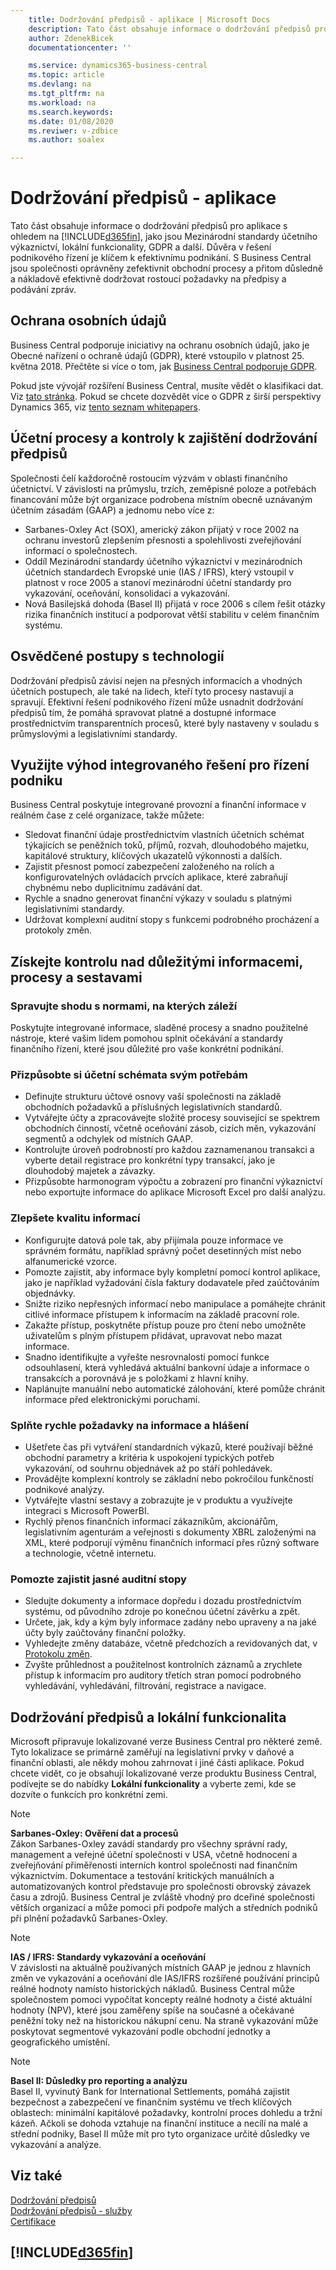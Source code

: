 ```yaml
---
    title: Dodržování předpisů - aplikace | Microsoft Docs
    description: Tato část obsahuje informace o dodržování předpisů pro aplikace s ohledem na Business Central.
    author: ZdenekBicek
    documentationcenter: ''

    ms.service: dynamics365-business-central
    ms.topic: article
    ms.devlang: na
    ms.tgt_pltfrm: na
    ms.workload: na
    ms.search.keywords:
    ms.date: 01/08/2020
    ms.reviwer: v-zdbice
    ms.author: soalex

---
```

# Dodržování předpisů - aplikace

Tato část obsahuje informace o dodržování předpisů pro aplikace s ohledem na [!INCLUDE[d365fin](../includes/d365fin_md.md)], jako jsou Mezinárodní standardy účetního výkaznictví, lokální funkcionality, GDPR a další. Důvěra v řešení podnikového řízení je klíčem k efektivnímu podnikání. S Business Central jsou společnosti oprávněny zefektivnit obchodní procesy a přitom důsledně a nákladově efektivně dodržovat rostoucí požadavky na předpisy a podávání zpráv.

## Ochrana osobních údajů  

Business Central podporuje iniciativy na ochranu osobních údajů, jako je Obecné nařízení o ochraně údajů (GDPR), které vstoupilo v platnost 25. května 2018. Přečtěte si více o tom, jak [Business Central podporuje GDPR](../admin-responding-to-requests-about-personal-data.md).  

Pokud jste vývojář rozšíření Business Central, musíte vědět o klasifikaci dat. Viz [tato stránka](/dynamics365/business-central/dev-itpro/developer/devenv-classifying-data).
Pokud se chcete dozvědět více o GDPR z širší perspektivy Dynamics 365, viz [tento seznam whitepapers](/dynamics365/get-started/gdpr/).

## Účetní procesy a kontroly k zajištění dodržování předpisů

Společnosti čelí každoročně rostoucím výzvám v oblasti finančního účetnictví. V závislosti na průmyslu, trzích, zeměpisné poloze a potřebách financování může být organizace podrobena místním obecně uznávaným účetním zásadám (GAAP) a jednomu nebo více z:

- Sarbanes-Oxley Act (SOX), americký zákon přijatý v roce 2002 na ochranu investorů zlepšením přesnosti a spolehlivosti zveřejňování informací o společnostech.
- Oddíl Mezinárodní standardy účetního výkaznictví v mezinárodních účetních standardech Evropské unie (IAS / IFRS), který vstoupil v platnost v roce 2005 a stanoví mezinárodní účetní standardy pro vykazování, oceňování, konsolidaci a vykazování.
- Nová Basilejská dohoda (Basel II) přijatá v roce 2006 s cílem řešit otázky rizika finančních institucí a podporovat větší stabilitu v celém finančním systému.

## Osvědčené postupy s technologií

Dodržování předpisů závisí nejen na přesných informacích a vhodných účetních postupech, ale také na lidech, kteří tyto procesy nastavují a spravují. Efektivní řešení podnikového řízení může usnadnit dodržování předpisů tím, že pomáhá spravovat platné a dostupné informace prostřednictvím transparentních procesů, které byly nastaveny v souladu s průmyslovými a legislativními standardy.

## Využijte výhod integrovaného řešení pro řízení podniku

Business Central poskytuje integrované provozní a finanční informace v reálném čase z celé organizace, takže můžete:

- Sledovat finanční údaje prostřednictvím vlastních účetních schémat týkajících se peněžních toků, příjmů, rozvah, dlouhodobého majetku, kapitálové struktury, klíčových ukazatelů výkonnosti a dalších.
- Zajistit přesnost pomocí zabezpečení založeného na rolích a konfigurovatelných ovládacích prvcích aplikace, které zabraňují chybnému nebo duplicitnímu zadávání dat.
- Rychle a snadno generovat finanční výkazy v souladu s platnými legislativními standardy.
- Udržovat komplexní auditní stopy s funkcemi podrobného procházení a protokoly změn.

## Získejte kontrolu nad důležitými informacemi, procesy a sestavami

### Spravujte shodu s normami, na kterých záleží

Poskytujte integrované informace, sladěné procesy a snadno použitelné nástroje, které vašim lidem pomohou splnit očekávání a standardy finančního řízení, které jsou důležité pro vaše konkrétní podnikání.

### Přizpůsobte si účetní schémata svým potřebám

- Definujte strukturu účtové osnovy vaší společnosti na základě obchodních požadavků a příslušných legislativních standardů.
- Vytvářejte účty a zpracovávejte složité procesy související se spektrem obchodních činností, včetně oceňování zásob, cizích měn, vykazování segmentů a odchylek od místních GAAP.
- Kontrolujte úroveň podrobností pro každou zaznamenanou transakci a vyberte detail registrace pro konkrétní typy transakcí, jako je dlouhodobý majetek a závazky.
- Přizpůsobte harmonogram výpočtu a zobrazení pro finanční výkaznictví nebo exportujte informace do aplikace Microsoft Excel pro další analýzu.

### Zlepšete kvalitu informací

- Konfigurujte datová pole tak, aby přijímala pouze informace ve správném formátu, například správný počet desetinných míst nebo alfanumerické vzorce.
- Pomozte zajistit, aby informace byly kompletní pomocí kontrol aplikace, jako je například vyžadování čísla faktury dodavatele před zaúčtováním objednávky.
- Snižte riziko nepřesných informací nebo manipulace a pomáhejte chránit citlivé informace přístupem k informacím na základě pracovní role.
- Zakažte přístup, poskytněte přístup pouze pro čtení nebo umožněte uživatelům s plným přístupem přidávat, upravovat nebo mazat informace.
- Snadno identifikujte a vyřešte nesrovnalosti pomocí funkce odsouhlasení, která vyhledává aktuální bankovní údaje a informace o transakcích a porovnává je s položkami z hlavní knihy.
- Naplánujte manuální nebo automatické zálohování, které pomůže chránit informace před elektronickými poruchami.

### Splňte rychle požadavky na informace a hlášení

- Ušetřete čas při vytváření standardních výkazů, které používají běžné obchodní parametry a kritéria k uspokojení typických potřeb vykazování, od souhrnu objednávek až po stáří pohledávek.
- Provádějte komplexní kontroly se základní nebo pokročilou funkčností podnikové analýzy.
- Vytvářejte vlastní sestavy a zobrazujte je v produktu a využívejte integraci s Microsoft PowerBI.
- Rychlý přenos finančních informací zákazníkům, akcionářům, legislativním agenturám a veřejnosti s dokumenty XBRL založenými na XML, které podporují výměnu finančních informací přes různý software a technologie, včetně internetu.

### Pomozte zajistit jasné auditní stopy

- Sledujte dokumenty a informace dopředu i dozadu prostřednictvím systému, od původního zdroje po konečnou účetní závěrku a zpět.
- Určete, jak, kdy a kým byly informace zadány nebo upraveny a na jaké účty byly zaúčtovány finanční položky.
- Vyhledejte změny databáze, včetně předchozích a revidovaných dat, v [Protokolu změn](../across-log-changes.md).
- Zvyšte průhlednost a použitelnost kontrolních záznamů a zrychlete přístup k informacím pro auditory třetích stran pomocí podrobného vyhledávání, vyhledávání, filtrování, registrace a navigace.

## Dodržování předpisů a lokální funkcionalita

Microsoft připravuje lokalizované verze Business Central pro některé země. Tyto lokalizace se primárně zaměřují na legislativní prvky v daňové a finanční oblasti, ale někdy mohou zahrnovat i jiné části aplikace. Pokud chcete vidět, co je obsahují lokalizované verze produktu Business Central, podívejte se do nabídky **Lokální funkcionality** a vyberte zemi, kde se dozvíte o funkcích pro konkrétní zemi.

> [!NOTE]  
> **Sarbanes-Oxley: Ověření dat a procesů**  
> Zákon Sarbanes-Oxley zavádí standardy pro všechny správní rady, management a veřejné účetní společnosti v USA, včetně hodnocení a zveřejňování přiměřenosti interních kontrol společnosti nad finančním výkaznictvím. Dokumentace a testování kritických manuálních a automatizovaných kontrol představuje pro společnosti obrovský závazek času a zdrojů. Business Central je zvláště vhodný pro dceřiné společnosti větších organizací a může pomoci při podpoře malých a středních podniků při plnění požadavků Sarbanes-Oxley.

> [!NOTE]  
> **IAS / IFRS: Standardy vykazování a oceňování**  
> V závislosti na aktuálně používaných místních GAAP je jednou z hlavních změn ve vykazování a oceňování dle IAS/IFRS rozšířené používání principů reálné hodnoty namísto historických nákladů. Business Central může společnostem pomoci vypočítat koncepty reálné hodnoty a čisté aktuální hodnoty (NPV), které jsou zaměřeny spíše na současné a očekávané peněžní toky než na historickou nákupní cenu. Na straně vykazování může poskytovat segmentové vykazování podle obchodní jednotky a geografického umístění.

> [!NOTE]  
> **Basel II: Důsledky pro reporting a analýzu**  
> Basel II, vyvinutý Bank for International Settlements, pomáhá zajistit bezpečnost a zabezpečení ve finančním systému ve třech klíčových oblastech: minimální kapitálové požadavky, kontrolní proces dohledu a tržní kázeň. Ačkoli se dohoda vztahuje na finanční instituce a necílí na malé a střední podniky, Basel II může mít pro tyto organizace určité důsledky ve vykazování a analýze.

## Viz také

[Dodržování předpisů](compliance-overview.md)  
[Dodržování předpisů - služby](compliance-service-compliance.md)  
[Certifikace](compliance-certifications.md)  

## [!INCLUDE[d365fin](../includes/free_trial_md.md)]